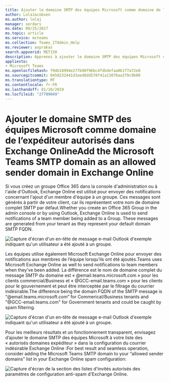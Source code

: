 ```yaml
---
title: Ajouter le domaine SMTP des équipes Microsoft comme domaine de l’expéditeur autorisés dans Exchange Online
author: LolaJacobsen
ms.author: lolaj
manager: serdars
ms.date: 09/25/2017
ms.topic: article
ms.service: msteams
ms.collection: Teams_ITAdmin_Help
ms.reviewer: anprakas
search.appverid: MET150
description: Apprenez à ajouter le domaine SMTP des équipes Microsoft comme domaine de l’expéditeur autorisés dans Exchange Online pour envoyer des notifications aux membres de l’équipe.
appliesto:
- Microsoft Teams
ms.openlocfilehash: f94b18994e277b90f96bc4fdbdefaa0b1f7a72e8
ms.sourcegitcommit: 0458232441d3aed8dd578f41a13078aa379c9b00
ms.translationtype: MT
ms.contentlocale: fr-FR
ms.lasthandoff: 01/10/2019
ms.locfileid: "27789049"
---
```

<a name="add-the-microsoft-teams-smtp-domain-as-an-allowed-sender-domain-in-exchange-online"></a><span data-ttu-id="ac33a-103">Ajouter le domaine SMTP des équipes Microsoft comme domaine de l’expéditeur autorisés dans Exchange Online</span><span class="sxs-lookup"><span data-stu-id="ac33a-103">Add the Microsoft Teams SMTP domain as an allowed sender domain in Exchange Online</span></span> 
=============================================================================

<span data-ttu-id="ac33a-p101">Si vous créez un groupe Office 365 dans la console d'administration ou à l'aide d'Outlook, Exchange Online est utilisé pour envoyer des notifications concernant l'ajout d'un membre d'équipe à un groupe. Ces messages sont générés à partir de votre client, car ils représentent votre nom de domaine complet SMTP par défaut.</span><span class="sxs-lookup"><span data-stu-id="ac33a-p101">Whether you create an Office 365 Group in the admin console or by using Outlook, Exchange Online is used to send notifications of a team member being added to a Group. These messages are generated from your tenant as they represent your default domain SMTP FQDN.</span></span>

![Capture d'écran d'un en-tête de message e-mail Outlook d'exemple indiquant qu'un utilisateur a été ajouté à un groupe.](media/Add_the_Microsoft_Teams_SMTP_domain_as_an_accepted_domain_in_Exchange_Online_image1.jpg)

<span data-ttu-id="ac33a-107">Les équipes utilise également Microsoft Exchange Online pour envoyer des notifications aux membres de l’équipe lorsqu’ils ont été ajoutés.</span><span class="sxs-lookup"><span data-stu-id="ac33a-107">Teams uses Microsoft Exchange Online as well to send notifications to team members when they’ve been added.</span></span> <span data-ttu-id="ac33a-108">La différence est le nom de domaine complet du message SMTP du domaine est « @email.teams.microsoft.com » pour les clients commercial/Business et « @GCC-email.teams.com » pour les clients pour le gouvernement et peut être interceptée par le filtrage du courrier indésirable.</span><span class="sxs-lookup"><span data-stu-id="ac33a-108">The difference being the domain FQDN of the SMTP message is “@email.teams.microsoft.com” for Commerical/Business tenants and "@GCC-email.teams.com" for Government tenants and could be caught by spam filtering.</span></span>

![Capture d'écran d'un en-tête de message e-mail Outlook d'exemple indiquant qu'un utilisateur a été ajouté à un groupe.](media/Add_the_Microsoft_Teams_SMTP_domain_as_an_accepted_domain_in_Exchange_Online_image2.jpg)

<span data-ttu-id="ac33a-110">Pour les meilleurs résultats et un fonctionnement transparent, envisagez d’ajouter le domaine SMTP des équipes Microsoft à votre liste des « autorisés domaines expéditeur » dans la configuration du courrier indésirable Exchange Online :</span><span class="sxs-lookup"><span data-stu-id="ac33a-110">For best result and seamless operation, consider adding the Microsoft Teams SMTP domain to your “allowed sender domains” list in your Exchange Online spam configuration:</span></span>

![Capture d'écran de la section des listes d'invités autorisés des paramètres de configuration anti-spam d'Exchange Online.](media/Add_the_Microsoft_Teams_SMTP_domain_as_an_accepted_domain_in_Exchange_Online_image3.png)
